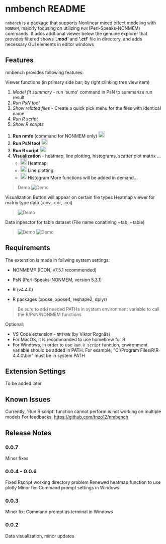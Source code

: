 # nmbench README
`nmbench` is a package that supports Nonlinear mixed effect modeling with `NONMEM`, majorly focusing on utilizing `PsN` (Perl-Speaks-NONMEM) commands. It adds addtional viewer below the genuine explorer that provides filtered shows ***'.mod'*** and ***'.ctl'*** file in directory, and adds necessary GUI elements in editor windows

## Features
nmbench provides following features:

Viewer functions (in primary side bar; by right clinking tree view item)
1. *Model fit summary* - run 'sumo' command in PsN to summarize run result
2. *Run PsN tool*
3. *Show related files* - Create a quick pick menu for the files with identical name
4. *Run R script*
5. *Show R scripts*
<style>
.button-icon {
  width: 1.2em;
  height: 1.2em;
  vertical-align: middle;
  margin-right: 0.5em;
}
</style>
1. **Run nmfe** (command for NONMEM only) <img src="https://raw.githubusercontent.com/tnzo12/nmbench/main/resources/nonmem.png" alt="NMFE button" width="20" height="20">
2. **Run PsN tool** <img src="https://raw.githubusercontent.com/tnzo12/nmbench/main/resources/psn.png" alt="PsN button" width="20" height="20">
3. **Run R script** <img src="https://raw.githubusercontent.com/tnzo12/nmbench/main/resources/r.png" alt="R button" width="20" height="20">
4. **Visualization** - heatmap, line plotting, histograms, scatter plot matrix ... 
    - <img src="https://raw.githubusercontent.com/tnzo12/nmbench/main/resources/mat.png" alt="Heatmap button" width="20" height="20"> Heatmap
    - <img src="https://raw.githubusercontent.com/tnzo12/nmbench/main/resources/graph.png" alt="Line plot button" width="20" height="20"> Line plotting
    - <img src="https://raw.githubusercontent.com/tnzo12/nmbench/main/resources/hist.png" alt="Hist button" width="20" height="20"> Histogram
More functions will be added in demand...

> Demo
> ![Demo](https://raw.githubusercontent.com/tnzo12/nmbench/main/resources/demo.gif)

Visualization
Button will appear on certain file types
Heatmap viewer for matrix type data (.cov, .cor, .coi)
> ![Demo](https://raw.githubusercontent.com/tnzo12/nmbench/main/resources/demo_matrix.png)

Data inpesctor for table dataset (File name conatining ~tab, ~table)
> ![Demo](https://raw.githubusercontent.com/tnzo12/nmbench/main/resources/demo_plot.png)
> ![Demo](https://raw.githubusercontent.com/tnzo12/nmbench/main/resources/demo_hist.png)

## Requirements
The extension is made in follwing system settings:

* NONMEM® (ICON, v7.5.1 recommended)
* PsN (Perl-Speaks-NONMEM, version 5.3.1)

* R (v4.4.0)
* R packages (xpose, xpose4, reshape2, dplyr)

> Be sure to add needed PATHs in system environment variable to call the R/PsN/NONMEM functions

Optional:
* VS Code extension - `NMTRAN` (by Viktor Rognås)
* For MacOS, it is recommanded to use homebrew for R
* For Windows, in order to use `Run R script` function, environment variable should be added in PATH. For example, "C:\Program Files\R\R-4.4.0\bin" must be in system PATH


## Extension Settings
To be added later

## Known Issues
Currently, 'Run R script' function cannot perform is not working on multiple models
For feedbacks, https://github.com/tnzo12/nmbench

## Release Notes
### 0.0.7
Minor fixes
### 0.0.4 - 0.0.6
Fixed Rscript working directory problem
Renewed heatmap function to use plotly
Minor fix: Command prompt settings in Windows
### 0.0.3
Minor fix: Command prompt as terminal in Windows
### 0.0.2
Data visualization, minor updates